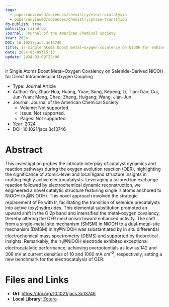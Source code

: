 ```yaml
---
tags:
  - paper/unviewed/sciences/chemistry/electrocatalysis
  - paper/unviewed/sciences/chemistry/phase-transition
dg-publish: true
maturity: raindrop
Journal: Journal of the American Chemical Society
Year: 2024
DOI: 10.1021/jacs.3c13746
title: Ir single atoms boost metal–oxygen covalency on NiOOH for enhanced OER activity
date: 2024-03-09T15:13
update: 2024-03-09T22:06
---
```


Ir Single Atoms Boost Metal–Oxygen Covalency on Selenide-Derived NiOOH for Direct Intramolecular Oxygen Coupling

- Type: Journal Article
- Author: Yin, Zhao-Hua; Huang, Yuan; Song, Kepeng; Li, Tian-Tian; Cui, Jun-Yuan; Meng, Chao; Zhang, Huigang; Wang, Jian-Jun
- Journal: Journal of the American Chemical Society
    - Volume: Not supported.
    - Issue: Not supported.
    - Pages: Not supported.
- Year: 2024
- DOI: 10.1021/jacs.3c13746

# Abstract
This investigation probes the intricate interplay of catalyst dynamics and reaction pathways during the oxygen evolution reaction (OER), highlighting the significance of atomic-level and local ligand structure insights in crafting highly active electrocatalysts. Leveraging a tailored ion exchange reaction followed by electrochemical dynamic reconstruction, we engineered a novel catalytic structure featuring single Ir atoms anchored to NiOOH (Ir<sub>1</sub>@NiOOH). This novel approach involved the strategic replacement of Fe with Ir, facilitating the transition of selenide precatalysts into active (oxy)hydroxides. This elemental substitution promoted an upward shift in the O 2p band and intensified the metal–oxygen covalency, thereby altering the OER mechanism toward enhanced activity. The shift from a single-metal site mechanism (SMSM) in NiOOH to a dual-metal-site mechanism (DMSM) in Ir<sub>1</sub>@NiOOH was substantiated by in situ differential electrochemical mass spectrometry (DEMS) and supported by theoretical insights. Remarkably, the Ir<sub>1</sub>@NiOOH electrode exhibited exceptional electrocatalytic performance, achieving overpotentials as low as 142 and 308 mV at current densities of 10 and 1000 mA cm<sup>–2</sup>, respectively, setting a new benchmark for the electrocatalysis of OER.

# Files and Links
- **Url**: https://doi.org/10.1021/jacs.3c13746
- **Local Library**: [Zotero](zotero://select/library/items/ZP3RYUBR)